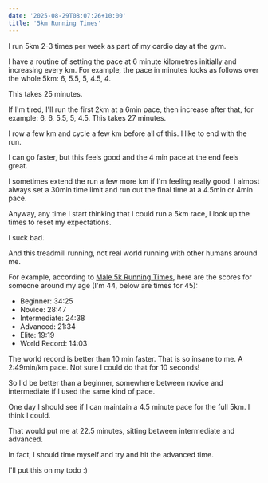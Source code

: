 ```yaml
---
date: '2025-08-29T08:07:26+10:00'
title: '5km Running Times'
---
```


I run 5km 2-3 times per week as part of my cardio day at the gym.

I have a routine of setting the pace at 6 minute kilometres initially and increasing every km. For example, the pace in minutes looks as follows over the whole 5km: 6, 5.5, 5, 4.5, 4.

This takes 25 minutes.

If I'm tired, I'll run the first 2km at a 6min pace, then increase after that, for example: 6, 6, 5.5, 5, 4.5. This takes 27 minutes.

I row a few km and cycle a few km before all of this. I like to end with the run.

I can go faster, but this feels good and the 4 min pace at the end feels great.

I sometimes extend the run a few more km if I'm feeling really good. I almost always set a 30min time limit and run out the final time at a 4.5min or 4min pace.

Anyway, any time I start thinking that I could run a 5km race, I look up the times to reset my expectations.

I suck bad.

And this treadmill running, not real world running with other humans around me.

For example, according to [Male 5k Running Times](https://runninglevel.com/running-times/5k-times), here are the scores for someone around my age (I'm 44, below are times for 45):

- Beginner: 34:25
- Novice: 28:47
- Intermediate: 24:38
- Advanced: 21:34
- Elite: 19:19
- World Record: 14:03

The world record is better than 10 min faster. That is so insane to me. A 2:49min/km pace. Not sure I could do that for 10 seconds!

So I'd be better than a beginner, somewhere between novice and intermediate if I used the same kind of pace.

One day I should see if I can maintain a 4.5 minute pace for the full 5km. I think I could.

That would put me at 22.5 minutes, sitting between intermediate and advanced.

In fact, I should time myself and try and hit the advanced time.

I'll put this on my todo :)